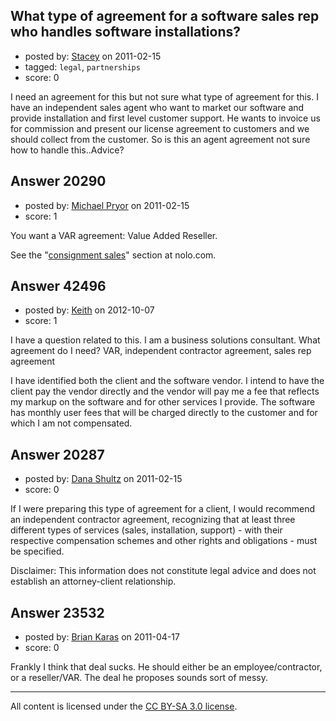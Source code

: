 ## What type of agreement for a software sales rep who handles software installations?

- posted by: [Stacey](https://stackexchange.com/users/-1/9534-stacey) on 2011-02-15
- tagged: `legal`, `partnerships`
- score: 0

I need an agreement for this but not sure what type of agreement for this. 
I have an independent sales agent who want to market our software and provide installation and first level customer support. He wants to  invoice us for commission and present our license agreement to customers and we should collect from the customer. So is this an agent agreement not sure how to handle this..Advice?


## Answer 20290

- posted by: [Michael Pryor](https://stackexchange.com/users/-1/130-michael-pryor) on 2011-02-15
- score: 1

<p>You want a VAR agreement: Value Added Reseller.</p>

<p>See the "<a href="http://www.nolo.com/legal-encyclopedia/retail-wholesale-consignment-sales-29614.html" rel="nofollow">consignment sales</a>" section at nolo.com.</p>



## Answer 42496

- posted by: [Keith](https://stackexchange.com/users/-1/20043-keith) on 2012-10-07
- score: 1

I have a question related to this. I am a business solutions consultant. What agreement do I need? VAR, independent contractor agreement, sales rep agreement

I have identified both the client and the software vendor. I intend to have the client pay the vendor directly and the vendor will pay me a fee that reflects my markup on the software and for other services I provide. The software has monthly user fees that will be charged directly to the customer and for which I am not compensated. 



## Answer 20287

- posted by: [Dana Shultz](https://stackexchange.com/users/-1/1841-dana-shultz) on 2011-02-15
- score: 0

If I were preparing this type of agreement for a client, I would recommend an independent contractor agreement, recognizing that at least three different types of services (sales, installation, support) - with their respective compensation schemes and other rights and obligations - must be specified.

Disclaimer: This information does not constitute legal advice and does not establish an attorney-client relationship.


## Answer 23532

- posted by: [Brian Karas](https://stackexchange.com/users/-1/8465-brian-karas) on 2011-04-17
- score: 0

Frankly I think that deal sucks. He should either be an employee/contractor, or a reseller/VAR. The deal he proposes sounds sort of messy. 



---

All content is licensed under the [CC BY-SA 3.0 license](https://creativecommons.org/licenses/by-sa/3.0/).
